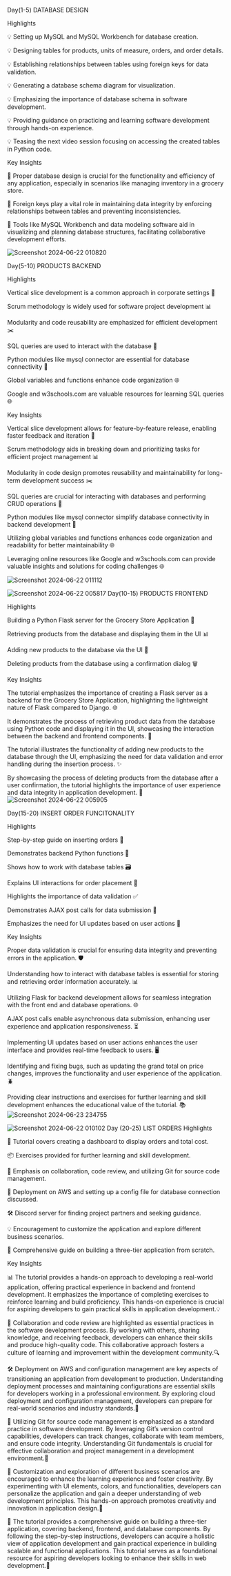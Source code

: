 Day(1-5) DATABASE DESIGN

Highlights

💡 Setting up MySQL and MySQL Workbench for database creation.

💡 Designing tables for products, units of measure, orders, and order details.

💡 Establishing relationships between tables using foreign keys for data validation.

💡 Generating a database schema diagram for visualization.

💡 Emphasizing the importance of database schema in software development.

💡 Providing guidance on practicing and learning software development through hands-on experience.

💡 Teasing the next video session focusing on accessing the created tables in Python code.


Key Insights

🧠 Proper database design is crucial for the functionality and efficiency of any application, especially in scenarios like managing inventory in a grocery store.

🧠 Foreign keys play a vital role in maintaining data integrity by enforcing relationships between tables and preventing inconsistencies.

🧠 Tools like MySQL Workbench and data modeling software aid in visualizing and planning database structures, facilitating collaborative development efforts.

![Screenshot 2024-06-22 010820](https://github.com/ankur182/Grocery-Store-Application/assets/98750453/a263ead5-c682-40ae-bd2c-a6a09c1f068f)

Day(5-10) PRODUCTS BACKEND

Highlights

Vertical slice development is a common approach in corporate settings 🔄

Scrum methodology is widely used for software project development 📊

Modularity and code reusability are emphasized for efficient development ✂️

SQL queries are used to interact with the database 📁

Python modules like mysql connector are essential for database connectivity 🐍

Global variables and functions enhance code organization 🌐

Google and w3schools.com are valuable resources for learning SQL queries 🌐

Key Insights

Vertical slice development allows for feature-by-feature release, enabling faster feedback and iteration 🔄

Scrum methodology aids in breaking down and prioritizing tasks for efficient project management 📊

Modularity in code design promotes reusability and maintainability for long-term development success ✂️

SQL queries are crucial for interacting with databases and performing CRUD operations 📁

Python modules like mysql connector simplify database connectivity in backend development 🐍

Utilizing global variables and functions enhances code organization and readability for better maintainability 🌐

Leveraging online resources like Google and w3schools.com can provide valuable insights and solutions for coding challenges 🌐

![Screenshot 2024-06-22 011112](https://github.com/ankur182/Grocery-Store-Application/assets/98750453/197a0b0f-0da4-4d53-88b4-26871c415f41)

![Screenshot 2024-06-22 005817](https://github.com/ankur182/Grocery-Store-Application/assets/98750453/2678116f-fab2-4804-8edc-c239236cb417)
Day(10-15) PRODUCTS FRONTEND


Highlights

Building a Python Flask server for the Grocery Store Application 🐍

Retrieving products from the database and displaying them in the UI 📊

Adding new products to the database via the UI 🛒

Deleting products from the database using a confirmation dialog 🗑️

Key Insights

The tutorial emphasizes the importance of creating a Flask server as a backend for the Grocery Store Application, highlighting the lightweight nature of Flask compared to Django. 🌐

It demonstrates the process of retrieving product data from the database using Python code and displaying it in the UI, showcasing the interaction between the backend and frontend components. 🔄

The tutorial illustrates the functionality of adding new products to the database through the UI, emphasizing the need for data validation and error handling during the insertion process. ✨

By showcasing the process of deleting products from the database after a user confirmation, the tutorial highlights the importance of user experience and data integrity in application development. 🚫
![Screenshot 2024-06-22 005905](https://github.com/ankur182/Grocery-Store-Application/assets/98750453/36369756-77e8-4592-8034-910a4a2b7b49)

Day(15-20) INSERT ORDER FUNCITONALITY


Highlights

Step-by-step guide on inserting orders 📝

Demonstrates backend Python functions 🐍

Shows how to work with database tables 🗃️

Explains UI interactions for order placement 🛒

Highlights the importance of data validation ✅

Demonstrates AJAX post calls for data submission 📡

Emphasizes the need for UI updates based on user actions 🔄


Key Insights

Proper data validation is crucial for ensuring data integrity and preventing errors in the application. 🛡️

Understanding how to interact with database tables is essential for storing and retrieving order information accurately. 📊

Utilizing Flask for backend development allows for seamless integration with the front end and database operations. 🌐

AJAX post calls enable asynchronous data submission, enhancing user experience and application responsiveness. ⏳

Implementing UI updates based on user actions enhances the user interface and provides real-time feedback to users. 🖥️

Identifying and fixing bugs, such as updating the grand total on price changes, improves the functionality and user experience of the application. 🪲

Providing clear instructions and exercises for further learning and skill development enhances the educational value of the tutorial. 📚
![Screenshot 2024-06-23 234755](https://github.com/ankur182/Grocery-Store-Mangement-System-/assets/98750453/a3df8e2e-13df-4758-a923-82eefb61286b)


![Screenshot 2024-06-22 010102](https://github.com/ankur182/Grocery-Store-Application/assets/98750453/2058165a-98a8-4142-87d2-3498d1f63112)
Day (20-25) LIST ORDERS
Highlights

🛒 Tutorial covers creating a dashboard to display orders and total cost.

📦 Exercises provided for further learning and skill development.

🧩 Emphasis on collaboration, code review, and utilizing Git for source code management.

🚀 Deployment on AWS and setting up a config file for database connection discussed.

🛠 Discord server for finding project partners and seeking guidance.

💡 Encouragement to customize the application and explore different business scenarios.

🌟 Comprehensive guide on building a three-tier application from scratch.

Key Insights

📊 The tutorial provides a hands-on approach to developing a real-world application, offering practical experience in backend and frontend development. It emphasizes the importance of completing exercises to 
reinforce learning and build proficiency. This hands-on experience is crucial for aspiring developers to gain practical skills in application development.💡

🤝 Collaboration and code review are highlighted as essential practices in the software development process. By working with others, sharing knowledge, and receiving feedback, developers can enhance their 
skills and produce high-quality code. This collaborative approach fosters a culture of learning and improvement within the development community.🔍

🛠 Deployment on AWS and configuration management are key aspects of transitioning an application from development to production. Understanding deployment processes and maintaining configurations are essential 
skills for developers working in a professional environment. By exploring cloud deployment and configuration management, developers can prepare for real-world scenarios and industry standards.🚀

📝 Utilizing Git for source code management is emphasized as a standard practice in software development. By leveraging Git’s version control capabilities, developers can track changes, collaborate with team 
members, and ensure code integrity. Understanding Git fundamentals is crucial for effective collaboration and project management in a development environment.🔗

📱 Customization and exploration of different business scenarios are encouraged to enhance the learning experience and foster creativity. By experimenting with UI elements, colors, and functionalities, 
developers can personalize the application and gain a deeper understanding of web development principles. This hands-on approach promotes creativity and innovation in application design.🎨

🚀 The tutorial provides a comprehensive guide on building a three-tier application, covering backend, frontend, and database components. By following the step-by-step instructions, developers can acquire a 
holistic view of application development and gain practical experience in building scalable and functional applications. This tutorial serves as a foundational resource for aspiring developers looking to enhance 
their skills in web development.🌟


